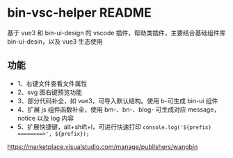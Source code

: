 # bin-vsc-helper README

基于 vue3 和 bin-ui-design 的 vscode 插件，帮助类插件，主要结合基础组件库 bin-ui-desin，以及 vue3 生态使用

## 功能

- 1、右键文件查看文件属性
- 2、svg 图右键预览功能
- 3、部分代码补全，如 vue3，可导入默认结构。使用 b-可生成 bin-ui 组件
- 4、扩展 js 组件函数补全，使用 bm-、bn-、blog- 可生成对应 message，notice 以及 log 内容
- 5、扩展快捷键，alt+shift+l，可进行快速打印 `console.log('${prefix} ========>', ${prefix});`

https://marketplace.visualstudio.com/manage/publishers/wangbin
